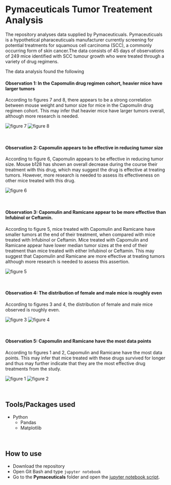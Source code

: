 # Pymaceuticals Tumor Treatement Analysis

The repository analyses data supplied by Pymaceuticuals. Pymaceuticuals is a hypothetical pharaceuticuals manufacturer currently screening for potential treatments for squamous cell carcinoma (SCC), a commonly occurring form of skin cancer.The data consists of 45 days of observations of 249 mice identified with SCC tumour growth who were treated through a variety of drug regimens.

The data analysis found the following
#### Observation 1: In the Capomulin drug regimen cohort, heavier mice have larger tumors
According to figures 7 and 8, there appears to be a strong correlation between mouse weight and tumor size for mice in the Capomulin drug regimen cohort. This may infer that heavier mice have larger tumors overall, although more research is needed.

![figure 7](images/figure-7.PNG)
![figure 8](images/figure-8.PNG)

<br>

#### Observation 2: Capomulin appears to be effective in reducing tumor size
According to figure 6, Capomulin appears to be effective in reducing tumor size. Mouse b128 has shown an overall decrease during the course their treatment with this drug, which may suggest the drug is effective at treating tumors. However, more research is needed to assess its effectiveness on other mice treated with this drug.

![figure 6](images/figure-6.PNG)

<br>

#### Observation 3: Capomulin and Ramicane appear to be more effective than Infubinol or Ceftamin.
According to figure 5, mice treated with Capomulin and Ramicane have smaller tumors at the end of their treatment, when compared with mice treated with Infubinol or Ceftamin. Mice treated with Capomulin and Ramicane appear have lower median tumor sizes at the end of their treatment than mice treated with either Infubinol or Ceftamin. This may suggest that Capomulin and Ramicane are more effective at treating tumors although more research is needed to assess this assertion.

![figure 5](images/figure-5.PNG)

<br>

#### Observation 4: The distribution of female and male mice is roughly even
According to figures 3 and 4, the distribution of female and male mice observed is roughly even.

![figure 3](images/figure-3.PNG)
![figure 4](images/figure-4.PNG)

<br>

#### Observation 5: Capomulin and Ramicane have the most data points
According to figures 1 and 2, Capomulin and Ramicane have the most data points. This may infer that mice treated with these drugs survived for longer and thus may further indicate that they are the most effective drug treatments from the study.

![figure 1](images/figure-3.PNG)
![figure 2](images/figure-4.PNG)

<br>

## Tools/Packages used
- Python
  - Pandas
  - Matplotlib

<br>

## How to use
- Download the repository
- Open Git Bash and type `jupyter notebook`
- Go to the **Pymaceuticals** folder and open the [jupyter notebook script](Pymaceuticals/pymaceuticals_James-Akerman.ipynb).
